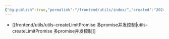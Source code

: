 ```yaml
---
{"dg-publish":true,"permalink":"/frontend/utils/index/","created":"2024-01-18T10:22:51.937+08:00","updated":"2024-01-18T10:35:31.622+08:00"}
---
```


+ [[frontend/utils/utils-createLimitPromise 多promise并发控制\|utils-createLimitPromise 多promise并发控制]]